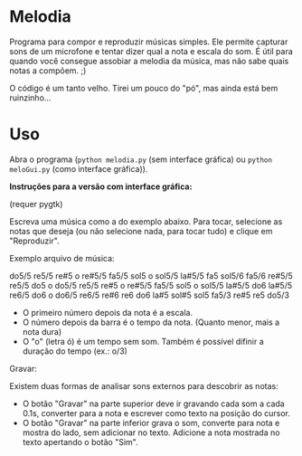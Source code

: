# Melodia

Programa para compor e reproduzir músicas simples. Ele permite capturar sons de um microfone e tentar dizer qual a nota e escala do som.
É útil para quando você consegue assobiar a melodia da música, mas não sabe quais notas a compõem. ;)

O código é um tanto velho. Tirei um pouco do "pó", mas ainda está bem ruinzinho...


# Uso

Abra o programa (`python melodia.py` (sem interface gráfica) ou `python meloGui.py` (como interface gráfica)).

**Instruções para a versão com interface gráfica:**

(requer pygtk)

Escreva uma música como a do exemplo abaixo. Para tocar, selecione as notas que deseja (ou não selecione nada, para tocar tudo) e clique em "Reproduzir".

Exemplo arquivo de música:

do5/5 re5/5 re#5 o
re#5/5 fa5/5 sol5 o
sol5/5 la#5/5 fa5 sol5/6 fa5/6 re#5/5 re5/5 do5 o
do5/5 re5/5 re#5 o
re#5/5 fa5/5 sol5 o
sol5/5 la#5/5 do6 la#5/5 re6/5 do6 o
do6/5 re6/5 re#6 re6 do6 la#5 sol#5 sol5 fa5/3
re#5 re5 do5/3

- O primeiro número depois da nota é a escala.
- O número depois da barra é o tempo da nota. (Quanto menor, mais a nota dura)
- O "o" (letra ó) é um tempo sem som. Também é possível difinir a duração do tempo (ex.: o/3)

Gravar:

Existem duas formas de analisar sons externos para descobrir as notas:

- O botão "Gravar" na parte superior deve ir gravando cada som a cada 0.1s, converter para a nota e escrever como texto na posição do cursor.
- O botão "Gravar" na parte inferior grava o som, converte para nota e mostra do lado, sem adicionar no texto. Adicione a nota mostrada no texto apertando o botão "Sim".
